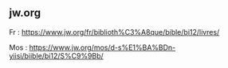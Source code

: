 ## jw.org
Fr : 
https://www.jw.org/fr/biblioth%C3%A8que/bible/bi12/livres/

Mos : 
https://www.jw.org/mos/d-s%E1%BA%BDn-yiisi/biible/bi12/S%C9%9Bb/
